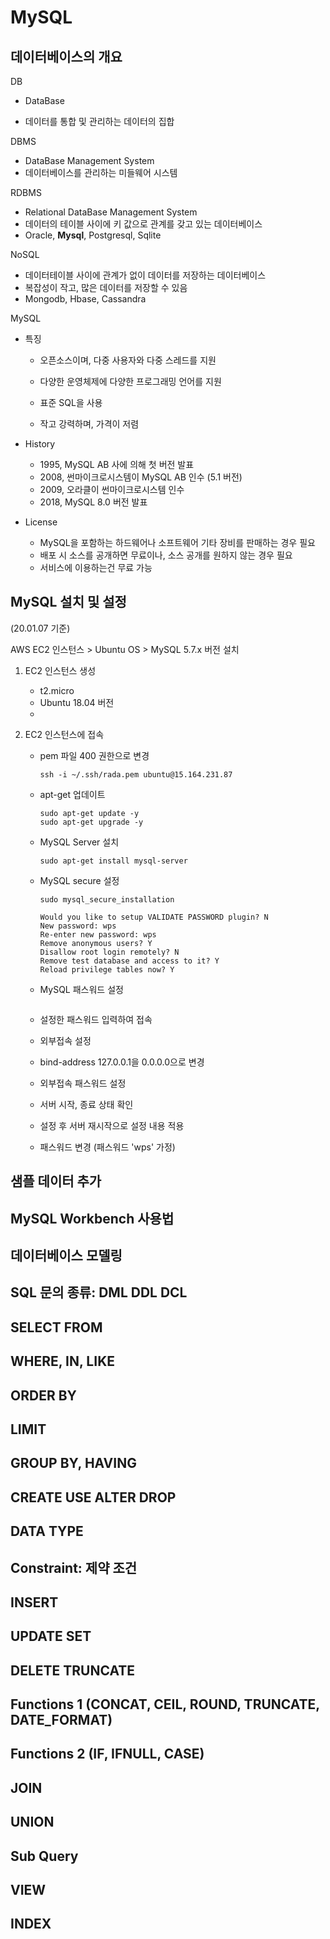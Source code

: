 # MySQL

## 데이터베이스의 개요

DB

- DataBase

- 데이터를 통합 및 관리하는 데이터의 집합



DBMS

- DataBase Management System
- 데이터베이스를 관리하는 미들웨어 시스템



RDBMS

- Relational DataBase Management System
- 데이터의 테이블 사이에 키 값으로 관계를 갖고 있는 데이터베이스
- Oracle, **Mysql**, Postgresql, Sqlite



NoSQL

- 데이터테이블 사이에 관계가 없이 데이터를 저장하는 데이터베이스
- 복잡성이 작고, 많은 데이터를 저장할 수 있음
- Mongodb, Hbase, Cassandra



MySQL

- 특징

  - 오픈소스이며, 다중 사용자와 다중 스레드를 지원

  - 다양한 운영체제에 다양한 프로그래밍 언어를 지원

  - 표준 SQL을 사용

  - 작고 강력하며, 가격이 저렴

- History

  - 1995, MySQL AB 사에 의해 첫 버전 발표
  - 2008, 썬마이크로시스템이 MySQL AB 인수 (5.1 버전)
  - 2009, 오라클이 썬마이크로시스템 인수
  - 2018, MySQL 8.0 버전 발표

- License

  - MySQL을 포함하는 하드웨어나 소프트웨어 기타 장비를 판매하는 경우 필요
  - 배포 시 소스를 공개하면 무료이나, 소스 공개를 원하지 않는 경우 필요
  - 서비스에 이용하는건 무료 가능



## MySQL 설치 및 설정

(20.01.07 기준)

AWS EC2 인스턴스 > Ubuntu OS > MySQL 5.7.x 버전 설치



1. EC2 인스턴스 생성

   - t2.micro
   - Ubuntu 18.04 버전
   - 

2. EC2 인스턴스에 접속

   - pem 파일 400 권한으로 변경

     ```shell
     ssh -i ~/.ssh/rada.pem ubuntu@15.164.231.87
     ```

   - apt-get 업데이트

     ```shell
     sudo apt-get update -y
     sudo apt-get upgrade -y
     ```

   - MySQL Server 설치

     ```shell
     sudo apt-get install mysql-server
     ```

   - MySQL secure 설정

     ```shell
     sudo mysql_secure_installation
     
     Would you like to setup VALIDATE PASSWORD plugin? N
     New password: wps
     Re-enter new password: wps
     Remove anonymous users? Y
     Disallow root login remotely? N
     Remove test database and access to it? Y
     Reload privilege tables now? Y
     ```

   - MySQL 패스워드 설정

     ```shell
     
     ```

   - 설정한 패스워드 입력하여 접속

   - 외부접속 설정

   - bind-address 127.0.0.1을 0.0.0.0으로 변경

   - 외부접속 패스워드 설정

   - 서버 시작, 종료 상태 확인

   - 설정 후 서버 재시작으로 설정 내용 적용

   - 패스워드 변경 (패스워드 'wps' 가정)





## 샘플 데이터 추가

## MySQL Workbench 사용법

## 데이터베이스 모델링

## SQL 문의 종류: DML DDL DCL

## SELECT FROM

## WHERE, IN, LIKE

## ORDER BY

## LIMIT

## GROUP BY, HAVING

## CREATE USE ALTER DROP

## DATA TYPE

## Constraint: 제약 조건

## INSERT

## UPDATE SET

## DELETE TRUNCATE

## Functions 1 (CONCAT, CEIL, ROUND, TRUNCATE, DATE_FORMAT)

## Functions 2 (IF, IFNULL, CASE)

## JOIN

## UNION

## Sub Query

## VIEW

## INDEX